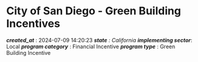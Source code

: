 # City of San Diego - Green Building Incentives 
 ***created_at*** : 2024-07-09 14:20:23 
 ***state** : California 
 **implementing sector***: Local 
 ***program category*** : Financial Incentive 
 ***program type*** : Green Building Incentive 
 